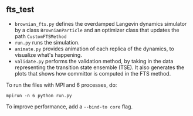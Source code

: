 ## fts_test

-   `brownian_fts.py` defines the overdamped Langevin dynamics simulator by a class `BrownianParticle` and an optimizer class that updates the path `CustomFTSMethod`
-   `run.py` runs the simulation. 
-   `animate.py` provides animation of each replica of the dynamics, to visualize what's happening. 
-   `validate.py` performs the validation method, by taking in the data representing the transition state ensemble (TSE). It also generates the plots that shows how committor is computed in the FTS method. 

To run the files with MPI and 6 processes, do:

```console
mpirun -n 6 python run.py
```
To improve performance, add a `--bind-to core` flag. 
